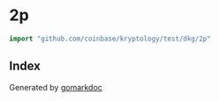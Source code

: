 <!-- Code generated by gomarkdoc. DO NOT EDIT -->

# 2p

```go
import "github.com/coinbase/kryptology/test/dkg/2p"
```

## Index





Generated by [gomarkdoc](<https://github.com/princjef/gomarkdoc>)
